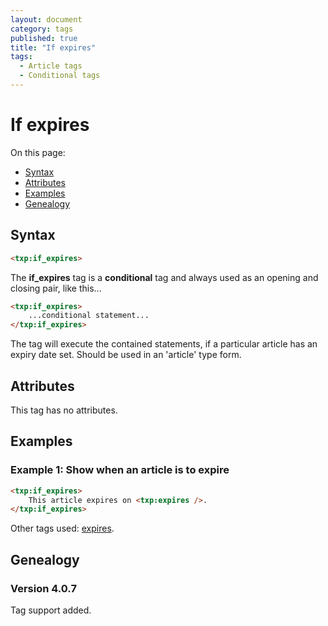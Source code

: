 ```yaml
---
layout: document
category: tags
published: true
title: "If expires"
tags:
  - Article tags
  - Conditional tags
---
```


# If expires

On this page:

* [Syntax](#user-content-syntax)
* [Attributes](#user-content-attributes)
* [Examples](#user-content-examples)
* [Genealogy](#user-content-genealogy)

## Syntax

```html
<txp:if_expires>
```

The **if_expires** tag is a __conditional__ tag and always used as an opening and closing pair, like this...

```html
<txp:if_expires>
    ...conditional statement...
</txp:if_expires>
```

The tag will execute the contained statements, if a particular article has an expiry date set. Should be used in an 'article' type form.

## Attributes

This tag has no attributes.

## Examples

### Example 1: Show when an article is to expire

```html
<txp:if_expires>
    This article expires on <txp:expires />.
</txp:if_expires>
```

Other tags used: [expires](expires).

## Genealogy

### Version 4.0.7

Tag support added.
